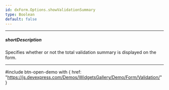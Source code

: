 ```yaml
---
id: dxForm.Options.showValidationSummary
type: Boolean
default: false
---
```

---
##### shortDescription
Specifies whether or not the total validation summary is displayed on the form.

---
#include btn-open-demo with {
    href: "https://js.devexpress.com/Demos/WidgetsGallery/Demo/Form/Validation/"
}